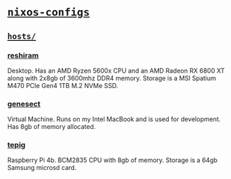 # [`nixos-configs`](https://github.com/SquarePear/nixos-configs)

<!--
Still working on the setup script

## Usage
-->

## [`hosts/`](./hosts/)

### [reshiram](./hosts/reshiram)
Desktop. Has an AMD Ryzen 5600x CPU and an AMD Radeon RX 6800 XT along with 2x8gb of 3600mhz DDR4 memory. Storage is a MSI Spatium M470 PCIe Gen4 1TB M.2 NVMe SSD.

### [genesect](./hosts/genesect)
Virtual Machine. Runs on my Intel MacBook and is used for development. Has 8gb of memory allocated.

### [tepig](./hosts/tepig)
Raspberry Pi 4b. BCM2835 CPU with 8gb of memory. Storage is a 64gb Samsung microsd card.

